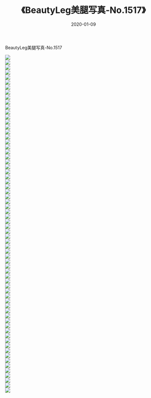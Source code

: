 ﻿---
layout: post
title:  《BeautyLeg美腿写真-No.1517》
date:   2020-01-09
img: http://img.660000.xyz/Sharelink/网络美图/2020/BeautyLeg美腿写真-No.1517/000.jpg
categories: [美女, 清纯, 唯美]
---

BeautyLeg美腿写真-No.1517

  ![](http://img.660000.xyz/Sharelink/网络美图/2020/BeautyLeg美腿写真-No.1517/001.jpg) <br> ![](http://img.660000.xyz/Sharelink/网络美图/2020/BeautyLeg美腿写真-No.1517/002.jpg) <br> ![](http://img.660000.xyz/Sharelink/网络美图/2020/BeautyLeg美腿写真-No.1517/003.jpg) <br> ![](http://img.660000.xyz/Sharelink/网络美图/2020/BeautyLeg美腿写真-No.1517/004.jpg) <br> ![](http://img.660000.xyz/Sharelink/网络美图/2020/BeautyLeg美腿写真-No.1517/005.jpg) <br> ![](http://img.660000.xyz/Sharelink/网络美图/2020/BeautyLeg美腿写真-No.1517/006.jpg) <br> ![](http://img.660000.xyz/Sharelink/网络美图/2020/BeautyLeg美腿写真-No.1517/007.jpg) <br> ![](http://img.660000.xyz/Sharelink/网络美图/2020/BeautyLeg美腿写真-No.1517/008.jpg) <br> ![](http://img.660000.xyz/Sharelink/网络美图/2020/BeautyLeg美腿写真-No.1517/009.jpg) <br> ![](http://img.660000.xyz/Sharelink/网络美图/2020/BeautyLeg美腿写真-No.1517/010.jpg) <br> ![](http://img.660000.xyz/Sharelink/网络美图/2020/BeautyLeg美腿写真-No.1517/011.jpg) <br> ![](http://img.660000.xyz/Sharelink/网络美图/2020/BeautyLeg美腿写真-No.1517/012.jpg) <br> ![](http://img.660000.xyz/Sharelink/网络美图/2020/BeautyLeg美腿写真-No.1517/013.jpg) <br> ![](http://img.660000.xyz/Sharelink/网络美图/2020/BeautyLeg美腿写真-No.1517/014.jpg) <br> ![](http://img.660000.xyz/Sharelink/网络美图/2020/BeautyLeg美腿写真-No.1517/015.jpg) <br> ![](http://img.660000.xyz/Sharelink/网络美图/2020/BeautyLeg美腿写真-No.1517/016.jpg) <br> ![](http://img.660000.xyz/Sharelink/网络美图/2020/BeautyLeg美腿写真-No.1517/017.jpg) <br> ![](http://img.660000.xyz/Sharelink/网络美图/2020/BeautyLeg美腿写真-No.1517/018.jpg) <br> ![](http://img.660000.xyz/Sharelink/网络美图/2020/BeautyLeg美腿写真-No.1517/019.jpg) <br> ![](http://img.660000.xyz/Sharelink/网络美图/2020/BeautyLeg美腿写真-No.1517/020.jpg) <br> ![](http://img.660000.xyz/Sharelink/网络美图/2020/BeautyLeg美腿写真-No.1517/021.jpg) <br> ![](http://img.660000.xyz/Sharelink/网络美图/2020/BeautyLeg美腿写真-No.1517/022.jpg) <br> ![](http://img.660000.xyz/Sharelink/网络美图/2020/BeautyLeg美腿写真-No.1517/023.jpg) <br> ![](http://img.660000.xyz/Sharelink/网络美图/2020/BeautyLeg美腿写真-No.1517/024.jpg) <br> ![](http://img.660000.xyz/Sharelink/网络美图/2020/BeautyLeg美腿写真-No.1517/025.jpg) <br> ![](http://img.660000.xyz/Sharelink/网络美图/2020/BeautyLeg美腿写真-No.1517/026.jpg) <br> ![](http://img.660000.xyz/Sharelink/网络美图/2020/BeautyLeg美腿写真-No.1517/027.jpg) <br> ![](http://img.660000.xyz/Sharelink/网络美图/2020/BeautyLeg美腿写真-No.1517/028.jpg) <br> ![](http://img.660000.xyz/Sharelink/网络美图/2020/BeautyLeg美腿写真-No.1517/029.jpg) <br> ![](http://img.660000.xyz/Sharelink/网络美图/2020/BeautyLeg美腿写真-No.1517/030.jpg) <br> ![](http://img.660000.xyz/Sharelink/网络美图/2020/BeautyLeg美腿写真-No.1517/031.jpg) <br> ![](http://img.660000.xyz/Sharelink/网络美图/2020/BeautyLeg美腿写真-No.1517/032.jpg) <br> ![](http://img.660000.xyz/Sharelink/网络美图/2020/BeautyLeg美腿写真-No.1517/033.jpg) <br> ![](http://img.660000.xyz/Sharelink/网络美图/2020/BeautyLeg美腿写真-No.1517/034.jpg) <br> ![](http://img.660000.xyz/Sharelink/网络美图/2020/BeautyLeg美腿写真-No.1517/035.jpg) <br> ![](http://img.660000.xyz/Sharelink/网络美图/2020/BeautyLeg美腿写真-No.1517/036.jpg) <br> ![](http://img.660000.xyz/Sharelink/网络美图/2020/BeautyLeg美腿写真-No.1517/037.jpg) <br> ![](http://img.660000.xyz/Sharelink/网络美图/2020/BeautyLeg美腿写真-No.1517/038.jpg) <br> ![](http://img.660000.xyz/Sharelink/网络美图/2020/BeautyLeg美腿写真-No.1517/039.jpg) <br> ![](http://img.660000.xyz/Sharelink/网络美图/2020/BeautyLeg美腿写真-No.1517/040.jpg) <br> ![](http://img.660000.xyz/Sharelink/网络美图/2020/BeautyLeg美腿写真-No.1517/041.jpg) <br> ![](http://img.660000.xyz/Sharelink/网络美图/2020/BeautyLeg美腿写真-No.1517/042.jpg) <br> ![](http://img.660000.xyz/Sharelink/网络美图/2020/BeautyLeg美腿写真-No.1517/043.jpg) <br> ![](http://img.660000.xyz/Sharelink/网络美图/2020/BeautyLeg美腿写真-No.1517/044.jpg) <br> ![](http://img.660000.xyz/Sharelink/网络美图/2020/BeautyLeg美腿写真-No.1517/045.jpg) <br> ![](http://img.660000.xyz/Sharelink/网络美图/2020/BeautyLeg美腿写真-No.1517/046.jpg) <br> ![](http://img.660000.xyz/Sharelink/网络美图/2020/BeautyLeg美腿写真-No.1517/047.jpg) <br> ![](http://img.660000.xyz/Sharelink/网络美图/2020/BeautyLeg美腿写真-No.1517/048.jpg) <br> ![](http://img.660000.xyz/Sharelink/网络美图/2020/BeautyLeg美腿写真-No.1517/049.jpg) <br> ![](http://img.660000.xyz/Sharelink/网络美图/2020/BeautyLeg美腿写真-No.1517/050.jpg) <br> ![](http://img.660000.xyz/Sharelink/网络美图/2020/BeautyLeg美腿写真-No.1517/051.jpg) <br> ![](http://img.660000.xyz/Sharelink/网络美图/2020/BeautyLeg美腿写真-No.1517/052.jpg) <br> ![](http://img.660000.xyz/Sharelink/网络美图/2020/BeautyLeg美腿写真-No.1517/053.jpg) <br> ![](http://img.660000.xyz/Sharelink/网络美图/2020/BeautyLeg美腿写真-No.1517/054.jpg) <br> ![](http://img.660000.xyz/Sharelink/网络美图/2020/BeautyLeg美腿写真-No.1517/055.jpg) <br> ![](http://img.660000.xyz/Sharelink/网络美图/2020/BeautyLeg美腿写真-No.1517/056.jpg) <br> ![](http://img.660000.xyz/Sharelink/网络美图/2020/BeautyLeg美腿写真-No.1517/057.jpg) <br> ![](http://img.660000.xyz/Sharelink/网络美图/2020/BeautyLeg美腿写真-No.1517/058.jpg) <br> ![](http://img.660000.xyz/Sharelink/网络美图/2020/BeautyLeg美腿写真-No.1517/059.jpg) <br> ![](http://img.660000.xyz/Sharelink/网络美图/2020/BeautyLeg美腿写真-No.1517/060.jpg) <br> ![](http://img.660000.xyz/Sharelink/网络美图/2020/BeautyLeg美腿写真-No.1517/061.jpg) <br> ![](http://img.660000.xyz/Sharelink/网络美图/2020/BeautyLeg美腿写真-No.1517/062.jpg) <br> ![](http://img.660000.xyz/Sharelink/网络美图/2020/BeautyLeg美腿写真-No.1517/063.jpg) <br> ![](http://img.660000.xyz/Sharelink/网络美图/2020/BeautyLeg美腿写真-No.1517/064.jpg) <br> ![](http://img.660000.xyz/Sharelink/网络美图/2020/BeautyLeg美腿写真-No.1517/065.jpg) <br> ![](http://img.660000.xyz/Sharelink/网络美图/2020/BeautyLeg美腿写真-No.1517/066.jpg) <br> ![](http://img.660000.xyz/Sharelink/网络美图/2020/BeautyLeg美腿写真-No.1517/067.jpg) <br> ![](http://img.660000.xyz/Sharelink/网络美图/2020/BeautyLeg美腿写真-No.1517/068.jpg) <br>